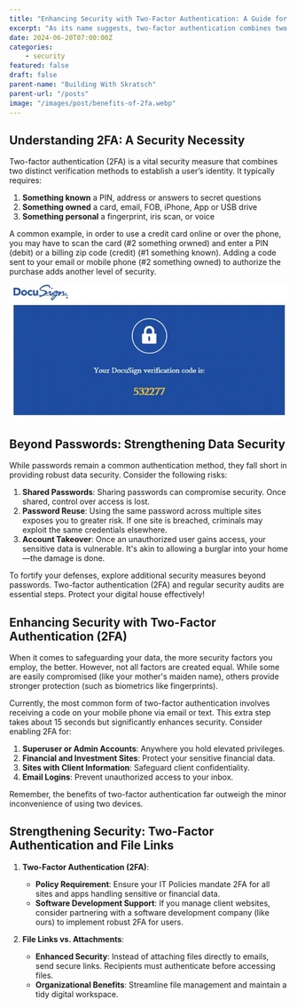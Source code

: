 ```yaml
---
title: "Enhancing Security with Two-Factor Authentication: A Guide for Businesses"
excerpt: "As its name suggests, two-factor authentication combines two different methods to confirm a user's identity."
date: 2024-06-20T07:00:00Z
categories:
    - security
featured: false
draft: false
parent-name: "Building With Skratsch"
parent-url: "/posts"
image: "/images/post/benefits-of-2fa.webp"
---
```


## Understanding 2FA: A Security Necessity 

Two-factor authentication (2FA) is a vital security measure that combines two distinct verification methods to establish a user’s identity. It typically requires:

1. **Something known** a PIN, address or answers to secret questions
2. **Something owned** a card, email, FOB, iPhone, App or USB drive
3. **Something personal**  a fingerprint, iris scan, or voice

A common example, in order to use a credit card online or over the phone, you may have to scan the card (#2 something orwned) and enter a PIN (debit) or a billing zip code (credit) (#1 something known). Adding a code sent to your email or mobile phone (#2 something owned) to authorize the purchase adds another level of security.

![benefits of two factor authentication](/images/post/2fa-verification.webp)

## Beyond Passwords: Strengthening Data Security

While passwords remain a common authentication method, they fall short in providing robust data security. Consider the following risks:

1. **Shared Passwords**: Sharing passwords can compromise security. Once shared, control over access is lost.
2. **Password Reuse**: Using the same password across multiple sites exposes you to greater risk. If one site is breached, criminals may exploit the same credentials elsewhere.
3. **Account Takeover**: Once an unauthorized user gains access, your sensitive data is vulnerable. It's akin to allowing a burglar into your home—the damage is done.

To fortify your defenses, explore additional security measures beyond passwords. Two-factor authentication (2FA) and regular security audits are essential steps. Protect your digital house effectively!

## Enhancing Security with Two-Factor Authentication (2FA)

When it comes to safeguarding your data, the more security factors you employ, the better. However, not all factors are created equal. While some are easily compromised (like your mother's maiden name), others provide stronger protection (such as biometrics like fingerprints).

Currently, the most common form of two-factor authentication involves receiving a code on your mobile phone via email or text. This extra step takes about 15 seconds but significantly enhances security. Consider enabling 2FA for:

1. **Superuser or Admin Accounts**: Anywhere you hold elevated privileges.
2. **Financial and Investment Sites**: Protect your sensitive financial data.
3. **Sites with Client Information**: Safeguard client confidentiality.
4. **Email Logins**: Prevent unauthorized access to your inbox.

Remember, the benefits of two-factor authentication far outweigh the minor inconvenience of using two devices.

## Strengthening Security: Two-Factor Authentication and File Links

1. **Two-Factor Authentication (2FA)**:
   - **Policy Requirement**: Ensure your IT Policies mandate 2FA for all sites and apps handling sensitive or financial data.
   - **Software Development Support**: If you manage client websites, consider partnering with a software development company (like ours) to implement robust 2FA for users.

2. **File Links vs. Attachments**:
   - **Enhanced Security**: Instead of attaching files directly to emails, send secure links. Recipients must authenticate before accessing files.
   - **Organizational Benefits**: Streamline file management and maintain a tidy digital workspace.
